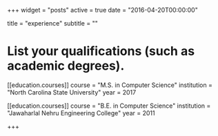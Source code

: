 +++
widget = "posts"
active = true
date = "2016-04-20T00:00:00"

title = "experience"
subtitle = ""


# List your qualifications (such as academic degrees).
[[education.courses]]
  course = "M.S. in Computer Science"
  institution = "North Carolina State University"
  year = 2017


[[education.courses]]
  course = "B.E. in Computer Science"
  institution = "Jawaharlal Nehru Engineering College"
  year = 2011
 
+++

